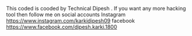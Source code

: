 This coded is cooded by Technical Dipesh . If you want any more hacking tool then 
follow me on social accounts
Instagram https://www.instagram.com/karkidipesh09
facebook https://www.facebook.com/dipesh.karki.1800
